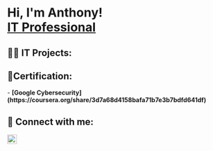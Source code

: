 <h1>Hi, I'm Anthony! <br/><a href="https://www.linkedin.com/in/anthonygomez0920/">IT Professional</a>

<h2>👨‍💻 IT Projects:</h2>

<h2>📄Certification:</h2>
- <b>[Google Cybersecurity](https://coursera.org/share/3d7a68d4158bafa71b7e3b7bdfd641df) </b>

<h2> 🤳 Connect with me:</h2>

[<img align="left" alt="JoshMadakor | LinkedIn" width="22px" src="https://cdn.jsdelivr.net/npm/simple-icons@v3/icons/linkedin.svg" />][linkedin]

[linkedin]: https://www.linkedin.com/in/anthonygomez0920/
